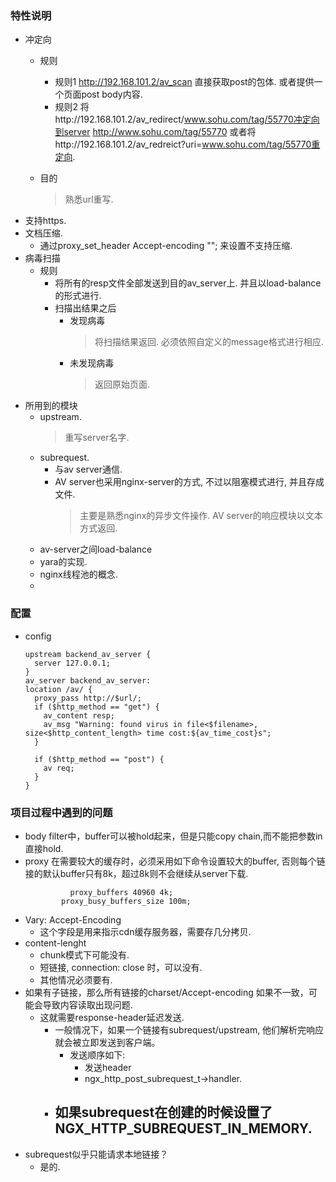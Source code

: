  
### 特性说明
  - 冲定向
    - 规则
      - 规则1 
        http://192.168.101.2/av_scan
        直接获取post的包体. 
        或者提供一个页面post body内容.
      - 规则2
        将http://192.168.101.2/av_redirect/www.sohu.com/tag/55770冲定向到server http://www.sohu.com/tag/55770
        或者将http://192.168.101.2/av_redreict?uri=www.sohu.com/tag/55770重定向.
        
    - 目的
      > 熟悉url重写.  
  - 支持https.
  - 文档压缩.
    - 通过proxy_set_header Accept-encoding ""; 来设置不支持压缩.
  - 病毒扫描
    - 规则
      - 将所有的resp文件全部发送到目的av_server上. 并且以load-balance的形式进行. 
      - 扫描出结果之后
        - 发现病毒
          > 将扫描结果返回. 必须依照自定义的message格式进行相应.
        - 未发现病毒
          > 返回原始页面.
  - 所用到的模块
    - upstream. 
      > 重写server名字.
    - subrequest.
      - 与av server通信.
      - AV server也采用nginx-server的方式, 不过以阻塞模式进行, 并且存成文件. 
        > 主要是熟悉nginx的异步文件操作.
        > AV server的响应模块以文本方式返回. 
    - av-server之间load-balance
    - yara的实现.
    - nginx线程池的概念.
    - 
    
### 配置
  - config
    ```
    upstream backend_av_server {
      server 127.0.0.1;
    }
    av_server backend_av_server:
    location /av/ {
      proxy_pass http://$url/;
      if ($http_method == "get") {
        av_content resp;
        av_msg "Warning: found virus in file<$filename>, size<$http_content_length> time cost:${av_time_cost}s";
      }
      
      if ($http_method == "post") {
        av req;
      }
    }
    ```
### 项目过程中遇到的问题
  - body filter中，buffer可以被hold起来，但是只能copy chain,而不能把参数in直接hold.
  - proxy 在需要较大的缓存时，必须采用如下命令设置较大的buffer, 否则每个链接的默认buffer只有8k，超过8k则不会继续从server下载.
    ```
              proxy_buffers 40960 4k;
            proxy_busy_buffers_size 100m;
    ```
  - Vary: Accept-Encoding
    - 这个字段是用来指示cdn缓存服务器，需要存几分拷贝.
  - content-lenght
    - chunk模式下可能没有.
    - 短链接, connection: close 时，可以没有.
    - 其他情况必须要有.
  - 如果有子链接，那么所有链接的charset/Accept-encoding 如果不一致，可能会导致内容读取出现问题.
    - 这就需要response-header延迟发送.
      - 一般情况下，如果一个链接有subrequest/upstream, 他们解析完响应就会被立即发送到客户端。 
        - 发送顺序如下:
          - 发送header
          - ngx_http_post_subrequest_t->handler. 
      - 如果subrequest在创建的时候设置了NGX_HTTP_SUBREQUEST_IN_MEMORY.
        -  
  - subrequest似乎只能请求本地链接？
    - 是的. 

